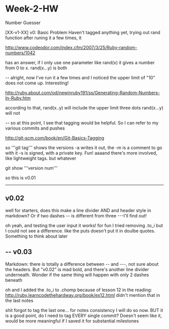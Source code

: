 Week-2-HW
=========

Number Guesser

[XX-v1-XX] v0: Basic Problem
Haven't tagged anything yet, trying out rand function
after runing it a few times, it 

http://www.codeodor.com/index.cfm/2007/3/25/Ruby-random-numbers/1042

has an answer, if I only use one parameter like rand(x) it gives a number from 0 to x. 
rand(x...y) is both

--
alright, now I've run it a few times and I noticed  the upper limit of "10" does not come up. Interesting!

http://ruby.about.com/od/newinruby191/ss/Generating-Random-Numbers-In-Ruby.htm

according to that, rand(x..y) will include the upper limit
three dots rand(x...y) will not

--
so at this point, I see that tagging would be helpful. So I can refer to my various commits and pushes

http://git-scm.com/book/en/Git-Basics-Tagging

so '''git tag''' shows the versions
-a writes it out, the -m is a comment to go with it
-s is signed, with a private key. Fun!
aaaand there's more involved, like lightweight tags. but whatever

git show '''version num'''

so this is v0.01

---
v0.02
---
well for starters, does this make a line divider AND and header style in markdown? Or if two dashes -- is different from three ---I'll find out!

oh yeah, and testing the user input
it works! for fun I tried removing .to_i but I could not see a difference. like the puts doesn't put it in doulbe quotes. Something to think about later

--
v0.03
--
Markdown: there is totally a difference between -- and ---, not sure about the headers. But "v0.02" is mad bold, and there's another line divider underneath. Wonder if the same thing will happen with only 2 dashes beneath

oh and I added the .to_i to .chomp because of lesson 12 in the reading:
http://ruby.learncodethehardway.org/book/ex12.html
didn't mention that in the last notes

shit forgot to tag the last one... for notes consistency I will do so now. 
BUT it is a good point, do I need to tag EVERY single commit?
Doesn't seem like it, would be more meaningful if I saved it for substantial milestones
